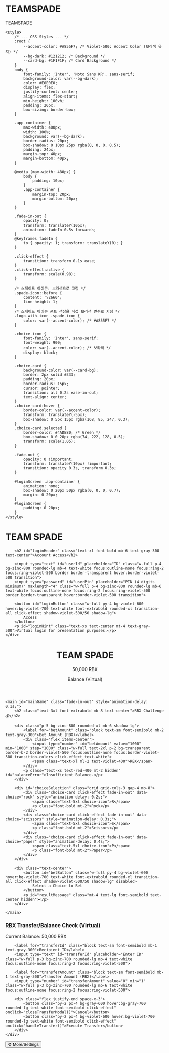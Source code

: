 # TEAMSPADE
TEAMSPADE
<!DOCTYPE html>
<html lang="en">
<head>
    <meta charset="UTF-8">
    <meta name="viewport" content="width=device-width, initial-scale=1.0">
    <title>Team Spade - Virtual Betting Site (Presentation)</title>
    <script src="https://cdn.tailwindcss.com"></script>
    <link href="https://fonts.googleapis.com/css2?family=Inter:wght@400;600;800&family=Noto+Sans+KR:wght@400;700&display=swap" rel="stylesheet">
    
    <style>
        /* --- CSS Styles --- */
        :root {
            --accent-color: #A855F7; /* Violet-500: Accent Color (보라색 유지) */
            --bg-dark: #121212; /* Background */
            --card-bg: #1F1F1F; /* Card Background */
        }
        body {
            font-family: 'Inter', 'Noto Sans KR', sans-serif;
            background-color: var(--bg-dark);
            color: #E0E0E0;
            display: flex;
            justify-content: center;
            align-items: flex-start; 
            min-height: 100vh;
            padding: 20px; 
            box-sizing: border-box;
        }
        
        .app-container {
            max-width: 400px;
            width: 100%;
            background: var(--bg-dark);
            border-radius: 20px;
            box-shadow: 0 10px 25px rgba(0, 0, 0, 0.5);
            padding: 24px;
            margin-top: 40px; 
            margin-bottom: 40px; 
        }

        @media (max-width: 480px) {
            body {
                padding: 10px;
            }
            .app-container {
                margin-top: 20px;
                margin-bottom: 20px;
            }
        }
        
        .fade-in-out {
            opacity: 0;
            transform: translateY(10px);
            animation: fadeIn 0.5s forwards;
        }
        @keyframes fadeIn {
            to { opacity: 1; transform: translateY(0); }
        }

        .click-effect {
            transition: transform 0.1s ease;
        }
        .click-effect:active {
            transform: scale(0.98);
        }

        /* 스페이드 아이콘: 보라색으로 고정 */
        .spade-icon::before {
            content: '\2660'; 
            line-height: 1;
        }
        /* 스페이드 아이콘 폰트 색상을 직접 보라색 변수로 지정 */
        .logo-with-icon .spade-icon {
            color: var(--accent-color); /* #A855F7 */
        }

        .choice-icon {
            font-family: 'Inter', sans-serif;
            font-weight: 900;
            color: var(--accent-color); /* 보라색 */
            display: block;
        }

        .choice-card {
            background-color: var(--card-bg);
            border: 2px solid #333;
            padding: 20px;
            border-radius: 15px;
            cursor: pointer;
            transition: all 0.2s ease-in-out;
            text-align: center;
        }
        .choice-card:hover {
            border-color: var(--accent-color);
            transform: translateY(-5px);
            box-shadow: 0 5px 15px rgba(168, 85, 247, 0.3);
        }
        .choice-card.selected {
            border-color: #4ADE80; /* Green */
            box-shadow: 0 0 20px rgba(74, 222, 128, 0.5);
            transform: scale(1.05);
        }

        .fade-out {
            opacity: 0 !important;
            transform: translateY(10px) !important;
            transition: opacity 0.3s, transform 0.3s;
        }

        #loginScreen .app-container {
            animation: none; 
            box-shadow: 0 20px 50px rgba(0, 0, 0, 0.7);
            margin: 0 20px; 
        }
        #loginScreen {
            padding: 0 20px;
        }
    </style>
</head>
<body>

<div id="loginScreen" class="fixed inset-0 bg-black z-50 flex items-center justify-center fade-in-out">
    <div class="app-container p-8 bg-zinc-900 shadow-2xl">
        <div class="logo-with-icon mb-10 text-center">
            <span class="spade-icon text-5xl text-violet-500 mr-2"></span>
            <h1 class="text-4xl font-black text-white inline-block align-middle">TEAM SPADE</h1>
        </div>

        <h2 id="loginHeader" class="text-xl font-bold mb-6 text-gray-300 text-center">Account Access</h2>
        
        <input type="text" id="userId" placeholder="ID" class="w-full p-4 bg-zinc-800 rounded-lg mb-4 text-white focus:outline-none focus:ring-2 focus:ring-violet-500 border border-transparent hover:border-violet-500 transition">
        <input type="password" id="userPin" placeholder="PIN (4 digits minimum)" maxlength="4" class="w-full p-4 bg-zinc-800 rounded-lg mb-6 text-white focus:outline-none focus:ring-2 focus:ring-violet-500 border border-transparent hover:border-violet-500 transition">

        <button id="loginButton" class="w-full py-4 bg-violet-600 hover:bg-violet-700 text-white font-extrabold rounded-xl transition-all click-effect shadow-violet-500/50 shadow-lg">
            Access
        </button>
        <p id="loginHint" class="text-xs text-center mt-4 text-gray-500">Virtual login for presentation purposes.</p>
    </div>
</div>

<div id="app" class="app-container fade-in-out hidden">
    <header class="flex justify-between items-center mb-6">
        <div class="logo-with-icon flex-shrink-0">
            <span class="spade-icon text-2xl text-violet-500 mr-1"></span>
            <h1 class="text-2xl font-black text-white inline-block align-middle">TEAM SPADE</h1>
        </div>
        <div class="text-right flex-shrink-0 ml-4">
            <p class="text-xl font-extrabold text-white whitespace-nowrap" id="currentBalance">50,000 RBX</p>
            <p class="text-xs text-gray-400">Balance (Virtual)</p>
        </div>
    </header>

    <main id="mainGame" class="fade-in-out" style="animation-delay: 0.1s;">
        <h2 class="text-3xl font-extrabold mb-8 text-center">RBX Challenge💰</h2>

        <div class="p-5 bg-zinc-800 rounded-xl mb-6 shadow-lg">
            <label for="betAmount" class="block text-sm font-semibold mb-2 text-gray-300">Bet Amount (RBX)</label>
            <div class="flex items-center">
                <input type="number" id="betAmount" value="1000" min="1000" step="1000" class="w-full text-2xl p-2 bg-transparent border-b-2 border-violet-500 focus:outline-none focus:border-violet-300 transition-colors click-effect text-white">
                <span class="text-xl ml-2 text-violet-400">RBX</span>
            </div>
            <p class="text-xs text-red-400 mt-2 hidden" id="balanceError">Insufficient Balance.</p>
        </div>

        <div id="choiceSelection" class="grid grid-cols-3 gap-4 mb-8">
            <div class="choice-card click-effect fade-in-out" data-choice="rock" style="animation-delay: 0.2s;">
                <span class="text-5xl choice-icon">R</span>
                <p class="font-bold mt-2">Rock</p>
            </div>
            <div class="choice-card click-effect fade-in-out" data-choice="scissors" style="animation-delay: 0.3s;">
                <span class="text-5xl choice-icon">S</span>
                <p class="font-bold mt-2">Scissors</p>
            </div>
            <div class="choice-card click-effect fade-in-out" data-choice="paper" style="animation-delay: 0.4s;">
                <span class="text-5xl choice-icon">P</span>
                <p class="font-bold mt-2">Paper</p>
            </div>
        </div>

        <div class="text-center">
            <button id="betButton" class="w-full py-4 bg-violet-600 hover:bg-violet-700 text-white font-extrabold rounded-xl transition-all click-effect shadow-violet-500/50 shadow-lg" disabled>
                Select a Choice to Bet
            </button>
            <p id="resultMessage" class="mt-4 text-lg font-semibold text-center hidden"></p>
        </div>

    </main>
</div>

<div id="transferModal" class="fixed inset-0 bg-black bg-opacity-70 z-40 hidden items-center justify-center">
    <div id="modalContent" class="bg-zinc-800 p-6 rounded-xl w-11/12 max-w-sm fade-in-out">
        <h3 class="text-2xl font-bold mb-4">RBX Transfer/Balance Check (Virtual)</h3>
        <p class="text-sm text-gray-400 mb-4">Current Balance: <span class="font-bold text-violet-400" id="modalBalance">50,000 RBX</span></p>
        
        <label for="transferId" class="block text-sm font-semibold mb-1 text-gray-300">Recipient ID</label>
        <input type="text" id="transferId" placeholder="Enter ID" class="w-full p-3 bg-zinc-700 rounded-lg mb-4 text-white focus:outline-none focus:ring-2 focus:ring-violet-500">
        
        <label for="transferAmount" class="block text-sm font-semibold mb-1 text-gray-300">Transfer Amount (RBX)</label>
        <input type="number" id="transferAmount" value="0" min="1" class="w-full p-3 bg-zinc-700 rounded-lg mb-6 text-white focus:outline-none focus:ring-2 focus:ring-violet-500">
        
        <div class="flex justify-end space-x-3">
            <button class="py-2 px-4 bg-gray-600 hover:bg-gray-700 rounded-lg text-white font-semibold click-effect" onclick="closeTransferModal()">Cancel</button>
            <button class="py-2 px-4 bg-violet-600 hover:bg-violet-700 rounded-lg text-white font-semibold click-effect" onclick="handleTransfer()">Execute Transfer</button>
        </div>
    </div>
</div>

<button class="fixed bottom-4 left-4 py-2 px-4 bg-gray-700 hover:bg-gray-600 rounded-lg text-white font-semibold click-effect fade-in-out hidden" id="transferButton" style="z-index: 30;">
    ⚙️ More/Settings
</button>

<script>
    /* --- JavaScript Code --- */

    // --- Audio Setup (Completely Removed to prevent errors) ---
    // 오디오 관련 변수와 함수를 모두 제거하여 오류를 방지합니다.

    // --- Account and Balance Management ---
    const BALANCE_KEY = 'spade_rbs_balance_v2'; 
    const ACCOUNT_KEY = 'spade_user_id_v2';
    const PIN_KEY = 'spade_user_pin_v2';
    const INITIAL_BALANCE = 50000; 

    let balance = loadBalance();
    let storedId = localStorage.getItem(ACCOUNT_KEY);
    let storedPin = localStorage.getItem(PIN_KEY);

    function loadBalance() {
        const storedBalance = localStorage.getItem(BALANCE_KEY);
        if (storedBalance) {
            return parseInt(storedBalance);
        }
        localStorage.setItem(BALANCE_KEY, INITIAL_BALANCE);
        return INITIAL_BALANCE;
    }

    function updateBalance(amount) {
        balance += amount;
        localStorage.setItem(BALANCE_KEY, balance);
        const formattedBalance = formatBalance(balance) + ' RBX';
        
        const currentBalanceEl = document.getElementById('currentBalance');
        if (currentBalanceEl) {
            currentBalanceEl.textContent = formattedBalance;
        }
        const modalBalanceEl = document.getElementById('modalBalance');
        if (modalBalanceEl) {
            modalBalanceEl.textContent = formattedBalance;
        }

        if (balance <= 0) {
            if (currentBalanceEl) currentBalanceEl.classList.add('text-red-500');
            if (currentBalanceEl) currentBalanceEl.classList.remove('text-white');
        } else {
            if (currentBalanceEl) currentBalanceEl.classList.remove('text-red-500');
            if (currentBalanceEl) currentBalanceEl.classList.add('text-white');
        }
    }

    function formatBalance(num) {
        return Math.round(num).toString().replace(/\B(?=(\d{3})+(?!\d))/g, ",");
    }

    // --- Login System Logic ---
    const loginScreen = document.getElementById('loginScreen');
    const loginButton = document.getElementById('loginButton');
    const mainApp = document.getElementById('app');
    const transferButton = document.getElementById('transferButton');
    const userIdInput = document.getElementById('userId');
    const userPinInput = document.getElementById('userPin');
    const loginHeader = document.getElementById('loginHeader');
    const loginHint = document.getElementById('loginHint');

    // Pre-check and update login screen UI
    function initializeLoginUI() {
        storedId = localStorage.getItem(ACCOUNT_KEY);
        storedPin = localStorage.getItem(PIN_KEY);

        if (storedId && storedPin) {
            // Account Exists: Prompt for Login
            userIdInput.value = storedId;
            userIdInput.setAttribute('readonly', 'readonly'); 
            loginHeader.textContent = "Welcome Back, " + storedId;
            loginButton.textContent = "Access Account";
            loginHint.textContent = "Enter your PIN (4 digits) to access your personalized account.";
            userPinInput.setAttribute('type', 'password'); 
            userIdInput.style.pointerEvents = 'none'; 
        } else {
            // No Account: Prompt for Setup
            loginHeader.textContent = "Create New Account";
            loginButton.textContent = "Set ID & PIN";
            loginHint.textContent = "Set your personal ID and PIN. This cannot be changed later.";
            userPinInput.setAttribute('type', 'text'); 
        }
        
        updateBalance(0); 
    }

    loginButton.addEventListener('click', () => {
        // initializeAudio() 호출 제거

        const enteredId = userIdInput.value.trim();
        const enteredPin = userPinInput.value.trim();

        if (enteredId.length === 0 || enteredPin.length < 4) {
            alert("ID must not be empty, and PIN must be 4 digits or more.");
            return;
        }

        if (!storedId) {
            // Account Setup
            localStorage.setItem(ACCOUNT_KEY, enteredId);
            localStorage.setItem(PIN_KEY, enteredPin);
            storedId = enteredId;
            storedPin = enteredPin;
            login();
        } else {
            // Login Attempt
            if (enteredId === storedId && enteredPin === storedPin) {
                login();
            } else {
                alert("Incorrect ID or PIN. Please try again.");
                userPinInput.value = ''; 
            }
        }
    });

    function login() {
        loginScreen.style.opacity = 0;
        loginScreen.style.transition = 'opacity 0.5s ease-out';
        
        setTimeout(() => {
            loginScreen.classList.add('hidden');
            mainApp.classList.remove('hidden');
            transferButton.classList.remove('hidden');
            updateBalance(0); 
        }, 500);
    }

    // Run initial UI setup
    initializeLoginUI();

    // --- UI/UX Features (Click sound effect, but no audio file call) ---
    document.querySelectorAll('.click-effect').forEach(element => {
        element.addEventListener('click', () => {
            // 오디오 대신 콘솔 로그만 남기거나 아무 동작도 하지 않음
            console.log("Click detected.");
        });
    });

    // --- Betting Game Logic ---
    const choiceCards = document.querySelectorAll('.choice-card');
    const betButton = document.getElementById('betButton');
    const betAmountInput = document.getElementById('betAmount');
    const resultMessage = document.getElementById('resultMessage');
    let selectedChoice = null;

    // Rock-Paper-Scissors Choice Handling
    choiceCards.forEach(card => {
        card.addEventListener('click', () => {
            if (betButton.disabled === false && betButton.textContent.includes('Rebet')) return;

            choiceCards.forEach(c => c.classList.remove('selected'));
            card.classList.add('selected');
            selectedChoice = card.getAttribute('data-choice');
            
            checkBetValidity();
        });
    });

    // Bet Amount Validity Check and Button Text Update
    function checkBetValidity() {
        const bet = parseInt(betAmountInput.value);
        const errorElement = document.getElementById('balanceError');

        if (isNaN(bet) || bet < 1000) {
            betAmountInput.value = 1000;
        }

        if (bet > balance) {
            errorElement.classList.remove('hidden');
            betButton.disabled = true;
            betButton.textContent = "Insufficient Balance";
            return;
        } else {
            errorElement.classList.add('hidden');
        }
        
        if (selectedChoice) {
            betButton.disabled = false;
            betButton.textContent = `Bet ${formatBalance(parseInt(betAmountInput.value))} RBX`;
        } else {
            betButton.disabled = true;
            betButton.textContent = "Select Rock-Paper-Scissors";
        }
    }

    // Handle Bet Amount changes
    betAmountInput.addEventListener('input', checkBetValidity);
    betAmountInput.addEventListener('change', checkBetValidity);

    // Execute Final Bet
    betButton.addEventListener('click', () => {
        if (!selectedChoice) return;
        
        const betAmount = parseInt(betAmountInput.value);
        if (betAmount > balance) return;
        
        betButton.disabled = true;
        betButton.textContent = "Awaiting Result...";
        resultMessage.classList.add('hidden');
        
        // Directly proceed to game result after a short delay for tension
        setTimeout(() => {
            processGameResult(selectedChoice, betAmount, ['rock', 'scissors', 'paper']);
        }, 500); 
    });

    // --- Game Core Logic (Result Processing - Win Chance Biased) ---
    function processGameResult(userChoice, betAmount, choices) {
        
        // Player's chance to win: 36.3% (33.3% + 3% increase)
        const WIN_CHANCE = 0.363; 
        
        let computerChoice = '';

        if (Math.random() < WIN_CHANCE) {
            // Player is determined to WIN: Computer chooses the losing hand.
            if (userChoice === 'rock') computerChoice = 'scissors';
            else if (userChoice === 'scissors') computerChoice = 'paper';
            else if (userChoice === 'paper') computerChoice = 'rock';
        } else {
            // Player is determined to DRAW or LOSE (63.7% chance): 
            const losingHandMap = {
                'rock': 'paper', // Rock loses to Paper
                'scissors': 'rock', // Scissors loses to Rock
                'paper': 'scissors' // Paper loses to Scissors
            };
            
            const drawingHand = userChoice;
            
            // Randomly pick between the computer's "Losing" hand (Loses to player) 
            // and "Drawing" hand (Draws with player) to split the 63.7% chance.
            if (Math.random() < 0.5) { 
                computerChoice = drawingHand; // Draw (Computer plays the same hand)
            } else {
                computerChoice = losingHandMap[userChoice]; // Lose (Computer plays the winning hand against player's choice)
            }
        }

        // --- Determine Final Result ---
        let result = ''; 

        if (userChoice === computerChoice) {
            result = 'draw';
        } else if (
            (userChoice === 'rock' && computerChoice === 'scissors') ||
            (userChoice === 'scissors' && computerChoice === 'paper') ||
            (userChoice === 'paper' && computerChoice === 'rock')
        ) {
            result = 'win';
        } else {
            result = 'lose';
        }

        displayResult(result, betAmount, computerChoice);
    }

    function displayResult(result, betAmount, computerChoice) {
        let message = '';

        const choiceMap = { 'rock': 'Rock', 'scissors': 'Scissors', 'paper': 'Paper' };
        
        if (result === 'win') {
            updateBalance(betAmount);
            message = `**[WIN]** Computer: ${choiceMap[computerChoice]}. **+${formatBalance(betAmount)} RBX** Acquired!`;
            resultMessage.className = 'mt-4 text-xl font-extrabold text-green-400 text-center fade-in-out';
        } else if (result === 'lose') {
            updateBalance(-betAmount);
            message = `**[LOSE]** Computer: ${choiceMap[computerChoice]}. **-${formatBalance(betAmount)} RBX** Deducted.`;
            resultMessage.className = 'mt-4 text-xl font-extrabold text-red-500 text-center fade-in-out';
            if (balance <= 0) {
                 message += "<br>💸 **All Balance Depleted!**";
            }
        } else {
            message = `**[DRAW]** Computer: ${choiceMap[computerChoice]}. Bet Amount Maintained.`;
            resultMessage.className = 'mt-4 text-xl font-extrabold text-yellow-400 text-center fade-in-out';
        }

        resultMessage.innerHTML = message;
        resultMessage.classList.remove('hidden');
        betButton.disabled = false;
        betButton.textContent = "Rebet";
        selectedChoice = null; 
        choiceCards.forEach(c => c.classList.remove('selected'));

        // 오디오 재생 코드 제거
    }

    // --- Virtual Transfer Modal Feature (More/Settings) ---
    const transferModal = document.getElementById('transferModal');
    const modalContent = document.getElementById('modalContent');

    transferButton.addEventListener('click', openTransferModal);

    function openTransferModal() {
        updateBalance(0); 
        transferModal.classList.remove('hidden');
        transferModal.style.display = 'flex';
        modalContent.classList.remove('fade-out'); 
        modalContent.classList.add('fade-in-out');
    }

    function closeTransferModal() {
        modalContent.classList.add('fade-out');
        modalContent.classList.remove('fade-in-out');
        setTimeout(() => {
            transferModal.classList.add('hidden');
            transferModal.style.display = 'none';
        }, 300);
    }

    function handleTransfer() {
        const amount = parseInt(document.getElementById('transferAmount').value);
        const id = document.getElementById('transferId').value;

        if (amount > 0 && id.length > 0) {
            if (amount > balance) {
                alert("Insufficient transfer balance!");
                return;
            }
            updateBalance(-amount);
            alert(`[Virtual Transfer Complete] ${formatBalance(amount)} RBX successfully sent to ${id}!`);
            closeTransferModal();
            checkBetValidity();
        } else {
            alert("Please accurately enter the Recipient ID and Transfer Amount.");
        }
    }
</script>
</body>
</html>
